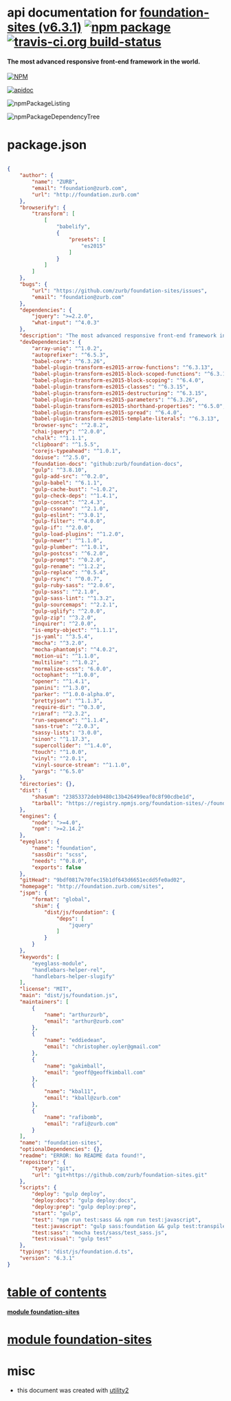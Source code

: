 # api documentation for  [foundation-sites (v6.3.1)](http://foundation.zurb.com/sites)  [![npm package](https://img.shields.io/npm/v/npmdoc-foundation-sites.svg?style=flat-square)](https://www.npmjs.org/package/npmdoc-foundation-sites) [![travis-ci.org build-status](https://api.travis-ci.org/npmdoc/node-npmdoc-foundation-sites.svg)](https://travis-ci.org/npmdoc/node-npmdoc-foundation-sites)
#### The most advanced responsive front-end framework in the world.

[![NPM](https://nodei.co/npm/foundation-sites.png?downloads=true)](https://www.npmjs.com/package/foundation-sites)

[![apidoc](https://npmdoc.github.io/node-npmdoc-foundation-sites/build/screenCapture.buildNpmdoc.browser._2Fhome_2Ftravis_2Fbuild_2Fnpmdoc_2Fnode-npmdoc-foundation-sites_2Ftmp_2Fbuild_2Fapidoc.html.png)](https://npmdoc.github.io/node-npmdoc-foundation-sites/build/apidoc.html)

![npmPackageListing](https://npmdoc.github.io/node-npmdoc-foundation-sites/build/screenCapture.npmPackageListing.svg)

![npmPackageDependencyTree](https://npmdoc.github.io/node-npmdoc-foundation-sites/build/screenCapture.npmPackageDependencyTree.svg)



# package.json

```json

{
    "author": {
        "name": "ZURB",
        "email": "foundation@zurb.com",
        "url": "http://foundation.zurb.com"
    },
    "browserify": {
        "transform": [
            [
                "babelify",
                {
                    "presets": [
                        "es2015"
                    ]
                }
            ]
        ]
    },
    "bugs": {
        "url": "https://github.com/zurb/foundation-sites/issues",
        "email": "foundation@zurb.com"
    },
    "dependencies": {
        "jquery": ">=2.2.0",
        "what-input": "^4.0.3"
    },
    "description": "The most advanced responsive front-end framework in the world.",
    "devDependencies": {
        "array-uniq": "^1.0.2",
        "autoprefixer": "^6.5.3",
        "babel-core": "^6.3.26",
        "babel-plugin-transform-es2015-arrow-functions": "^6.3.13",
        "babel-plugin-transform-es2015-block-scoped-functions": "^6.3.13",
        "babel-plugin-transform-es2015-block-scoping": "^6.4.0",
        "babel-plugin-transform-es2015-classes": "^6.3.15",
        "babel-plugin-transform-es2015-destructuring": "^6.3.15",
        "babel-plugin-transform-es2015-parameters": "^6.3.26",
        "babel-plugin-transform-es2015-shorthand-properties": "^6.5.0",
        "babel-plugin-transform-es2015-spread": "^6.4.0",
        "babel-plugin-transform-es2015-template-literals": "^6.3.13",
        "browser-sync": "^2.8.2",
        "chai-jquery": "^2.0.0",
        "chalk": "^1.1.1",
        "clipboard": "^1.5.5",
        "corejs-typeahead": "^1.0.1",
        "doiuse": "^2.5.0",
        "foundation-docs": "github:zurb/foundation-docs",
        "gulp": "^3.8.10",
        "gulp-add-src": "^0.2.0",
        "gulp-babel": "^6.1.1",
        "gulp-cache-bust": "~1.0.2",
        "gulp-check-deps": "^1.4.1",
        "gulp-concat": "^2.4.3",
        "gulp-cssnano": "^2.1.0",
        "gulp-eslint": "^3.0.1",
        "gulp-filter": "^4.0.0",
        "gulp-if": "^2.0.0",
        "gulp-load-plugins": "^1.2.0",
        "gulp-newer": "^1.1.0",
        "gulp-plumber": "^1.0.1",
        "gulp-postcss": "^6.2.0",
        "gulp-prompt": "^0.2.0",
        "gulp-rename": "^1.2.2",
        "gulp-replace": "^0.5.4",
        "gulp-rsync": "^0.0.7",
        "gulp-ruby-sass": "^2.0.6",
        "gulp-sass": "^2.1.0",
        "gulp-sass-lint": "^1.3.2",
        "gulp-sourcemaps": "^2.2.1",
        "gulp-uglify": "^2.0.0",
        "gulp-zip": "^3.2.0",
        "inquirer": "^2.0.0",
        "is-empty-object": "^1.1.1",
        "js-yaml": "^3.5.4",
        "mocha": "^3.2.0",
        "mocha-phantomjs": "^4.0.2",
        "motion-ui": "^1.1.0",
        "multiline": "^1.0.2",
        "normalize-scss": "6.0.0",
        "octophant": "^1.0.0",
        "opener": "^1.4.1",
        "panini": "^1.3.0",
        "parker": "^1.0.0-alpha.0",
        "prettyjson": "^1.1.3",
        "require-dir": "^0.3.0",
        "rimraf": "^2.3.2",
        "run-sequence": "^1.1.4",
        "sass-true": "^2.0.3",
        "sassy-lists": "3.0.0",
        "sinon": "^1.17.3",
        "supercollider": "^1.4.0",
        "touch": "^1.0.0",
        "vinyl": "^2.0.1",
        "vinyl-source-stream": "^1.1.0",
        "yargs": "^6.5.0"
    },
    "directories": {},
    "dist": {
        "shasum": "23853372deb9480c13b426499eaf0c8f90cdbe1d",
        "tarball": "https://registry.npmjs.org/foundation-sites/-/foundation-sites-6.3.1.tgz"
    },
    "engines": {
        "node": ">=4.0",
        "npm": ">=2.14.2"
    },
    "eyeglass": {
        "name": "foundation",
        "sassDir": "scss",
        "needs": "^0.8.0",
        "exports": false
    },
    "gitHead": "9bdf0817e70fec15b1df643d6651ecdd5fe0ad02",
    "homepage": "http://foundation.zurb.com/sites",
    "jspm": {
        "format": "global",
        "shim": {
            "dist/js/foundation": {
                "deps": [
                    "jquery"
                ]
            }
        }
    },
    "keywords": [
        "eyeglass-module",
        "handlebars-helper-rel",
        "handlebars-helper-slugify"
    ],
    "license": "MIT",
    "main": "dist/js/foundation.js",
    "maintainers": [
        {
            "name": "arthurzurb",
            "email": "arthur@zurb.com"
        },
        {
            "name": "eddiedean",
            "email": "christopher.oyler@gmail.com"
        },
        {
            "name": "gakimball",
            "email": "geoff@geoffkimball.com"
        },
        {
            "name": "kbal11",
            "email": "kball@zurb.com"
        },
        {
            "name": "rafibomb",
            "email": "rafi@zurb.com"
        }
    ],
    "name": "foundation-sites",
    "optionalDependencies": {},
    "readme": "ERROR: No README data found!",
    "repository": {
        "type": "git",
        "url": "git+https://github.com/zurb/foundation-sites.git"
    },
    "scripts": {
        "deploy": "gulp deploy",
        "deploy:docs": "gulp deploy:docs",
        "deploy:prep": "gulp deploy:prep",
        "start": "gulp",
        "test": "npm run test:sass && npm run test:javascript",
        "test:javascript": "gulp sass:foundation && gulp test:transpile-js && mocha-phantomjs --ignore-resource-errors test/javascript/index.html",
        "test:sass": "mocha test/sass/test_sass.js",
        "test:visual": "gulp test"
    },
    "typings": "dist/js/foundation.d.ts",
    "version": "6.3.1"
}
```



# <a name="apidoc.tableOfContents"></a>[table of contents](#apidoc.tableOfContents)

#### [module foundation-sites](#apidoc.module.foundation-sites)



# <a name="apidoc.module.foundation-sites"></a>[module foundation-sites](#apidoc.module.foundation-sites)



# misc
- this document was created with [utility2](https://github.com/kaizhu256/node-utility2)
